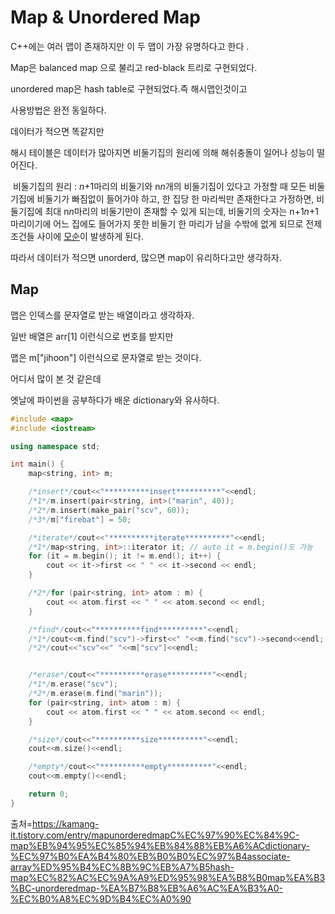 # Map & Unordered Map

C++에는 여러 맵이 존재하지만 이 두 맵이 가장 유명하다고 한다 .

Map은 balanced map 으로 불리고  red-black 트리로 구현되었다.

unordered map은 hash table로 구현되었다.즉 해시맵인것이고

사용방법은 완전 동일하다.

데이터가 적으면 똑같지만

해시 테이블은 데이터가 많아지면 비둘기집의 원리에 의해 해쉬충돌이 일어나 성능이 떨어진다.



​	 비둘기집의 원리 : *n*+1마리의 비둘기와 n*n*개의 비둘기집이 있다고 가정할 때 모든 비둘기집에 비둘기가 빠짐없이 들어가야 하고, 한 집당 한 마리씩만 존재한다고 가정하면, 비둘기집에 최대 n*n*마리의 비둘기만이 존재할 수 있게 되는데, 비둘기의 숫자는 n+1*n*+1마리이기에 어느 집에도 들어가지 못한 비둘기 한 마리가 남을 수밖에 없게 되므로 전제조건들 사이에 [모순](https://namu.wiki/w/모순)이 발생하게 된다.



따라서 데이터가 적으면 unorderd, 많으면 map이 유리하다고만 생각하자. 



## Map

맵은 인덱스를 문자열로 받는 배열이라고 생각하자.

일반 배열은 arr[1] 이런식으로 번호를 받지만

맵은 m["jihoon"] 이런식으로 문자열로 받는 것이다.

어디서 많이 본 것 같은데

엣날에 파이썬을 공부하다가 배운 dictionary와 유사하다. 

```c++
#include <map>
#include <iostream>

using namespace std;

int main() {
    map<string, int> m;

    /*insert*/cout<<"**********insert**********"<<endl;
    /*1*/m.insert(pair<string, int>("marin", 40));
    /*2*/m.insert(make_pair("scv", 60));
    /*3*/m["firebat"] = 50;

    /*iterate*/cout<<"**********iterate**********"<<endl;
    /*1*/map<string, int>::iterator it; // auto it = m.begin()도 가능
    for (it = m.begin(); it != m.end(); it++) {
        cout << it->first << " " << it->second << endl;
    }

    /*2*/for (pair<string, int> atom : m) {
        cout << atom.first << " " << atom.second << endl;
    }

    /*find*/cout<<"**********find**********"<<endl;
    /*1*/cout<<m.find("scv")->first<<" "<<m.find("scv")->second<<endl;
    /*2*/cout<<"scv"<<" "<<m["scv"]<<endl;


    /*erase*/cout<<"**********erase**********"<<endl;
    /*1*/m.erase("scv");
    /*2*/m.erase(m.find("marin"));
    for (pair<string, int> atom : m) {
        cout << atom.first << " " << atom.second << endl;
    }

    /*size*/cout<<"**********size**********"<<endl;
    cout<<m.size()<<endl;

    /*empty*/cout<<"**********empty**********"<<endl;
    cout<<m.empty()<<endl;

    return 0;
}
```

출처=https://kamang-it.tistory.com/entry/mapunorderedmapC%EC%97%90%EC%84%9C-map%EB%94%95%EC%85%94%EB%84%88%EB%A6%ACdictionary-%EC%97%B0%EA%B4%80%EB%B0%B0%EC%97%B4associate-array%ED%95%B4%EC%8B%9C%EB%A7%B5hash-map%EC%82%AC%EC%9A%A9%ED%95%98%EA%B8%B0map%EA%B3%BC-unorderedmap-%EA%B7%B8%EB%A6%AC%EA%B3%A0-%EC%B0%A8%EC%9D%B4%EC%A0%90